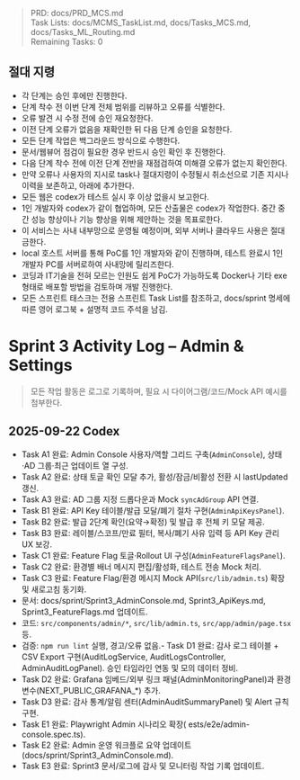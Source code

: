 > PRD: docs/PRD_MCS.md  
> Task Lists: docs/MCMS_TaskList.md, docs/Tasks_MCS.md, docs/Tasks_ML_Routing.md  
> Remaining Tasks: 0

## 절대 지령
- 각 단계는 승인 후에만 진행한다.
- 단계 착수 전 이번 단계 전체 범위를 리뷰하고 오류를 식별한다.
- 오류 발견 시 수정 전에 승인 재요청한다.
- 이전 단계 오류가 없음을 재확인한 뒤 다음 단계 승인을 요청한다.
- 모든 단계 작업은 백그라운드 방식으로 수행한다.
- 문서/웹뷰어 점검이 필요한 경우 반드시 승인 확인 후 진행한다.
- 다음 단계 착수 전에 이전 단계 전반을 재점검하여 미해결 오류가 없는지 확인한다.
- 만약 오류나 사용자의 지시로 task나 절대지령이 수정될시 취소선으로 기존 지시나 이력을 보존하고, 아래에 추가한다.
- 모든 웹은 codex가 테스트 실시 후 이상 없을시 보고한다.
- 1인 개발자와 codex가 같이 협업하며, 모든 산출물은 codex가 작업한다. 중간 중간 성능 향상이나 기능 향상을 위해 제안하는 것을 목표로한다.
- 이 서비스는 사내 내부망으로 운영될 예정이며, 외부 서버나 클라우드 사용은 절대 금한다.
- local 호스트 서버를 통해 PoC를 1인 개발자와 같이 진행하며, 테스트 완료시 1인 개발자 PC를 서버로하여 사내망에 릴리즈한다.
- 코딩과 IT기술을 전혀 모르는 인원도 쉽게 PoC가 가능하도록 Docker나 기타 exe 형태로 배포할 방법을 검토하며 개발 진행한다.
- 모든 스프린트 태스크는 전용 스프린트 Task List를 참조하고, docs/sprint 명세에 따른 영어 로그북 + 설명적 코드 주석을 남김.
# Sprint 3 Activity Log – Admin & Settings

> 모든 작업 활동은 로그로 기록하며, 필요 시 다이어그램/코드/Mock API 예시를 첨부한다.

## 2025-09-22 Codex
- Task A1 완료: Admin Console 사용자/역할 그리드 구축(`AdminConsole`), 상태·AD 그룹·최근 업데이트 열 구성.
- Task A2 완료: 상태 토글 확인 모달 추가, 활성/잠금/비활성 전환 시 lastUpdated 갱신.
- Task A3 완료: AD 그룹 지정 드롭다운과 Mock `syncAdGroup` API 연결.
- Task B1 완료: API Key 테이블/발급 모달/폐기 절차 구현(`AdminApiKeysPanel`).
- Task B2 완료: 발급 2단계 확인(요약→확정) 및 발급 후 전체 키 모달 제공.
- Task B3 완료: 레이블/스코프/만료 필터, 복사/폐기 사유 입력 등 API Key 관리 UX 보강.
- Task C1 완료: Feature Flag 토글·Rollout UI 구성(`AdminFeatureFlagsPanel`).
- Task C2 완료: 환경별 배너 메시지 편집/활성화, 테스트 전송 Mock 처리.
- Task C3 완료: Feature Flag/환경 메시지 Mock API(`src/lib/admin.ts`) 확장 및 새로고침 동기화.
- 문서: docs/sprint/Sprint3_AdminConsole.md, Sprint3_ApiKeys.md, Sprint3_FeatureFlags.md 업데이트.
- 코드: `src/components/admin/*`, `src/lib/admin.ts`, `src/app/admin/page.tsx` 등.
- 검증: `npm run lint` 실행, 경고/오류 없음.- Task D1 완료: 감사 로그 테이블 + CSV Export 구현(AuditLogService, AuditLogsController, AdminAuditLogPanel). 승인 타임라인 연동 및 모의 데이터 정비.
- Task D2 완료: Grafana 임베드/외부 링크 패널(AdminMonitoringPanel)과 환경 변수(NEXT_PUBLIC_GRAFANA_*) 추가.
- Task D3 완료: 감사 통계/알림 센터(AdminAuditSummaryPanel) 및 Alert 규칙 구현.
- Task E1 완료: Playwright Admin 시나리오 확장(	ests/e2e/admin-console.spec.ts).
- Task E2 완료: Admin 운영 워크플로 요약 업데이트(docs/sprint/Sprint3_AdminConsole.md).
- Task E3 완료: Sprint3 문서/로그에 감사 및 모니터링 작업 기록 업데이트.

